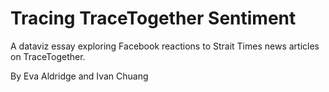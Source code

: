 # Tracing TraceTogether Sentiment

A dataviz essay exploring Facebook reactions to Strait Times news articles on TraceTogether.

By Eva Aldridge and Ivan Chuang

